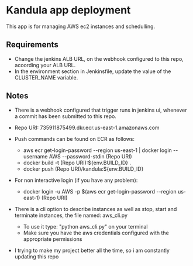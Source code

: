 # Kandula app deployment

This app is for managing AWS ec2 instances and schedulling.


## Requirements

- Change the jenkins ALB URL, on the webhook configured to this repo, acoording your ALB URL.
- In the environment section in Jenkinsfile, update the value of the CLUSTER_NAME variable.

## Notes

- There is a webhook configured that trigger runs in jenkins ui, whenever a commit has been submitted to this repo.
- Repo URI: 735911875499.dkr.ecr.us-east-1.amazonaws.com
- Push commands can be found on ECR as follows: 
  - aws ecr get-login-password --region us-east-1 | docker login --username AWS --password-stdin (Repo URI)
  - docker build -t (Repo URI):${env.BUILD_ID} .
  - docker push (Repo URI)/kandula:${env.BUILD_ID}
- For non interactive login (if you have any problem):
  - docker login -u AWS -p $(aws ecr get-login-password --region us-east-1) (Repo URI)

- There is a cli option to describe instances as well as stop, start and terminate instances, the file named: aws_cli.py
  - To use it type: "python aws_cli.py" on your terminal
  - Make sure you have the aws credentials configured with the appropriate permissions

- I trying to make my project better all the time, so i am constantly updating this repo
